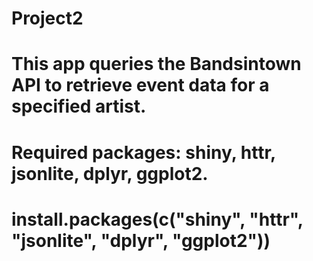 # Project2
# This app queries the Bandsintown API to retrieve event data for a specified artist.
# Required packages:  shiny, httr, jsonlite, dplyr, ggplot2.
# install.packages(c("shiny", "httr", "jsonlite", "dplyr", "ggplot2"))